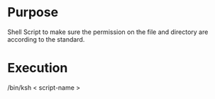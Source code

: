 # Purpose

Shell Script to make sure the permission on the file and directory are according to the standard.

# Execution

/bin/ksh < script-name >
